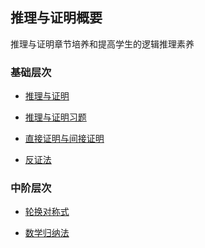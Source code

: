 ## 推理与证明概要


推理与证明章节培养和提高学生的逻辑推理素养


###  基础层次

* <a  href=" https://www.cnblogs.com/wanghai0666/p/10015713.html "  target="_blank" >推理与证明</a> 

* <a  href=" https://www.cnblogs.com/wanghai0666/p/6729248.html "  target="_blank" >推理与证明习题</a> 

* <a  href=" https://www.cnblogs.com/wanghai0666/p/10328660.html "  target="_blank" >直接证明与间接证明</a>  

* <a  href=" https://www.cnblogs.com/wanghai0666/p/10328661.html "  target="_blank" >反证法</a>  

###  中阶层次

* <a  href=" https://www.cnblogs.com/wanghai0666/p/10329203.html "  target="_blank" >轮换对称式</a>

* <a  href=" https://www.cnblogs.com/wanghai0666/p/5867174.html "  target="_blank" >数学归纳法</a> 
